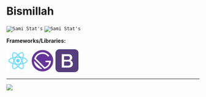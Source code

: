 # Bismillah

<code><img alt="Sami Stat's" src="https://github-readme-stats.vercel.app/api?username=samx23&show_icons=true&theme=react" height="150" /></code>
<code><img alt="Sami Stat's" src="https://github-readme-stats.vercel.app/api/top-langs/?username=samx23&layout=compact" height="150" /></code>

**Frameworks/Libraries:**

<code><img height="60" src="https://raw.githubusercontent.com/github/explore/80688e429a7d4ef2fca1e82350fe8e3517d3494d/topics/react/react.png"></code>
<code><img height="60" src="https://raw.githubusercontent.com/github/explore/e94815998e4e0713912fed477a1f346ec04c3da2/topics/gatsby/gatsby.png"></code>
<code><img height="60" src="https://raw.githubusercontent.com/github/explore/80688e429a7d4ef2fca1e82350fe8e3517d3494d/topics/bootstrap/bootstrap.png"></code>

---
![](https://komarev.com/ghpvc/?username=SamX23&color=blue&label=Curious+Hooman&style=flat-square)
